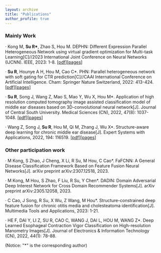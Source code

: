 ```yaml
---
layout: archive
title: "Publications"
author_profile: true
---
```


### Mainly Work

· Kong M, **Su R\***, Zhao S, Hou M. DEPHN: Different Expression Parallel Heterogeneous Network using virtual gradient optimization for Multi-task Learning[C]//2023 International Joint Conference on Neural Networks (IJCNN). IEEE, 2023: 1-8. \[[pdf]("../files/DEPHN.pdf")\]\[[pages](https://ieeexplore.ieee.org/abstract/document/10191469)\]

· **Su R**, Hounye A H, Hou M, Cao C\*. PHN: Parallel heterogeneous network with soft gating for CTR prediction[C]//CAAI International Conference on Artificial Intelligence. Cham: Springer Nature Switzerland, 2022: 413-424. \[[pdf]("../files/PHN.pdf")\]\[[pages](https://link.springer.com/chapter/10.1007/978-3-031-20500-2_34)\]

· **Su R**, Song J, Wang Z, Mao S, Mao Y, Wu X, Hou M\*. Application of high resolution computed tomography image assisted classification model of middle ear diseases based on 3D-convolutional neural network[J]. Journal of Central South University. Medical Sciences (CN), 2022, 47(8): 1037-1048.  \[[pdf]("../files/MESIC-3D.pdf")\]\[[pages](https://europepmc.org/article/med/36097771)\]

· Wang Z, Song J, **Su R**, Hou M, Qi M, Zhang J, Wu X\*. Structure-aware deep learning for chronic middle ear disease[J]. Expert Systems with Applications, 2022, 194: 116519. \[[pdf]("../files/MESIC.pdf")\]\[[pages](https://www.sciencedirect.com/science/article/pii/S0957417422000203)\]

### Other participation work

· M Kong, S Zhao, J Cheng, X Li, R Su, M Hou, C Cao\*. FaFCNN: A General Disease Classification Framework Based on Feature Fusion Neural Networks[J]. arXiv preprint arXiv:2307.12518, 2023.

· M Kong, M Hou, S Zhao, F Liu, R Su, Y Chen\*. DADIN: Domain Adversarial Deep Interest Network for Cross Domain Recommender Systems[J]. arXiv preprint arXiv:2305.12058, 2023.

· C Cao, J Song, R Su, X Wu, Z Wang, M Hou\*. Structure-constrained deep feature fusion for chronic otitis media and cholesteatoma identification[J]. Multimedia Tools and Applications, 2023: 1-21.

· HE F, DAI Y, LI Z, SU R, CAO C, WANG J, DAI L, HOU M, WANG Z\*. Deep Learned Esophageal Contraction Vigor Classification on High-resolution Manometry Images[J]. Journal of Electronics & Information Technology (CN), 2022, 44(1): 78-88.

(Notice: "*" is the corresponding author)
